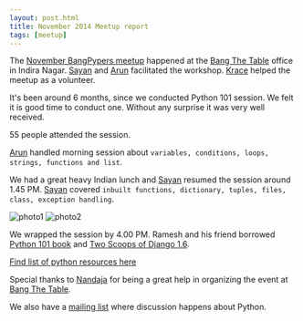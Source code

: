 ```yaml
---
layout: post.html
title: November 2014 Meetup report
tags: [meetup]
---
```


The [November BangPypers meetup](http://www.meetup.com/BangPypers/events/160108012/) happened at the [Bang The Table][] office in Indira Nagar. [Sayan][] and [Arun][] facilitated the workshop. [Krace][] helped the meetup as a volunteer.

It's been around 6 months, since we conducted Python 101 session. We felt it is good time to conduct one. Without any surprise it was very well received.

55 people attended the session.

[Arun][] handled morning session about `variables, conditions, loops, strings, functions and list`.

We had a great heavy Indian lunch and [Sayan][] resumed the session around 1.45 PM.
[Sayan][] covered `inbuilt functions, dictionary, tuples, files, class, exception handling`.

![photo1](https://pbs.twimg.com/media/B2f01XBCIAIboSI.jpg)
![photo2](https://pbs.twimg.com/media/B2f0zy-CYAI2m-v.jpg)

We wrapped the session by 4.00 PM. Ramesh and his friend borrowed [Python 101 book](https://gumroad.com/l/bppWr) and [Two Scoops of Django 1.6](http://twoscoopspress.org/products/two-scoops-of-django-1-6).

[Find list of python resources here](http://slides.com/rtnpro/intro-to-python#/15)

Special thanks to [Nandaja][] for being a great help in organizing the event at [Bang The Table][].

We also have a [mailing list](https://mail.python.org/mailman/listinfo/bangpypers) where discussion happens about Python.

[Sayan]: https://twitter.com/chowdhury_sayan
[Krace]: https://twitter.com/kracetheking
[Arun]: https://twitter.com/finiterecursion
[Nandaja]: http://nandajavarma.wordpress.com/
[Bang The Table]: http://bangthetable.com/
